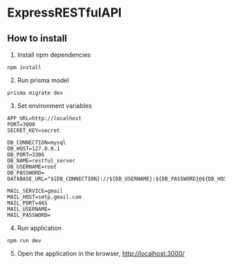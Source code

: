 # ExpressRESTfulAPI

## How to install

1. Install npm dependencies
```
npm install
```
2. Run prisma model
```
prisma migrate dev
```
3. Set environment variables
```
APP_URL=http://localhost
PORT=3000
SECRET_KEY=secret

DB_CONNECTION=mysql
DB_HOST=127.0.0.1
DB_PORT=3306
DB_NAME=restful_server
DB_USERNAME=root
DB_PASSWORD=
DATABASE_URL="${DB_CONNECTION}://${DB_USERNAME}:${DB_PASSWORD}@${DB_HOST}:${DB_PORT}/${DB_NAME}"

MAIL_SERVICE=gmail
MAIL_HOST=smtp.gmail.com
MAIL_PORT=465
MAIL_USERNAME=
MAIL_PASSWORD=
```
4. Run application
```
npm run dev
```
5. Open the application in the browser, [http://localhost:3000/](http://localhost:3000/)